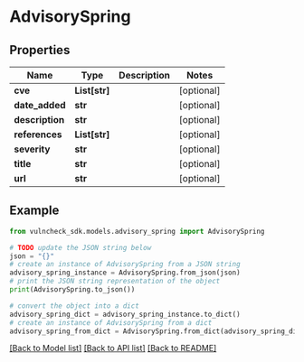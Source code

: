 # AdvisorySpring


## Properties

Name | Type | Description | Notes
------------ | ------------- | ------------- | -------------
**cve** | **List[str]** |  | [optional] 
**date_added** | **str** |  | [optional] 
**description** | **str** |  | [optional] 
**references** | **List[str]** |  | [optional] 
**severity** | **str** |  | [optional] 
**title** | **str** |  | [optional] 
**url** | **str** |  | [optional] 

## Example

```python
from vulncheck_sdk.models.advisory_spring import AdvisorySpring

# TODO update the JSON string below
json = "{}"
# create an instance of AdvisorySpring from a JSON string
advisory_spring_instance = AdvisorySpring.from_json(json)
# print the JSON string representation of the object
print(AdvisorySpring.to_json())

# convert the object into a dict
advisory_spring_dict = advisory_spring_instance.to_dict()
# create an instance of AdvisorySpring from a dict
advisory_spring_from_dict = AdvisorySpring.from_dict(advisory_spring_dict)
```
[[Back to Model list]](../README.md#documentation-for-models) [[Back to API list]](../README.md#documentation-for-api-endpoints) [[Back to README]](../README.md)


